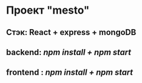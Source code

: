 # Проект "mesto"
## Стэк: React + express + mongoDB 
## backend: _npm install + npm start_ 
## frontend : _npm install + npm start_ 

